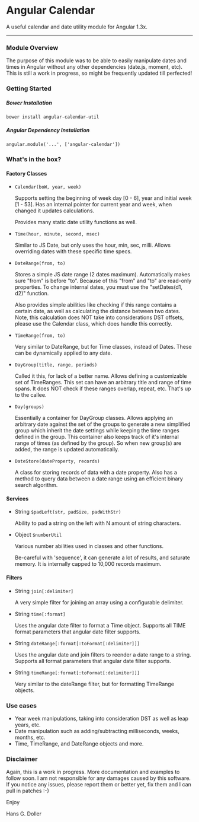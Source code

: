 # Angular Calendar
A useful calendar and date utility module for Angular 1.3x.

---

### Module Overview
The purpose of this module was to be able to easily manipulate dates and times in Angular without any other dependencies (date.js, moment, etc). This is still a work in progress, so might be frequently updated till perfected!

### Getting Started

##### Bower Installation
`bower install angular-calendar-util`

##### Angular Dependency Installation
`angular.module('...', ['angular-calendar'])`

### What's in the box?

#### Factory Classes

* `Calendar(boW, year, week)`

    Supports setting the beginning of week day [0 - 6], year and initial week [1 - 53]. Has an internal pointer for current year and week, when changed it updates calculations.

    Provides many static date utility functions as well.

* `Time(hour, minute, second, msec)`

    Similar to JS Date, but only uses the hour, min, sec, milli. Allows overriding dates with these specific time specs.

* `DateRange(from, to)`

    Stores a simple JS date range (2 dates maximum). Automatically makes sure "from" is before "to". Because of this "from" and "to" are read-only properties. To change internal dates, you must use the "setDates(d1, d2)" function.

    Also provides simple abilities like checking if this range contains a certain date, as well as calculating the distance between two dates. Note, this calculation does NOT take into considerations DST offsets, please use the Calendar class, which does handle this correctly.


* `TimeRange(from, to)`

    Very similar to DateRange, but for Time classes, instead of Dates. These can be dynamically applied to any date.

* `DayGroup(title, range, periods)`

    Called it this, for lack of a better name. Allows defining a customizable set of TimeRanges. This set can have an arbitrary title and range of time spans. It does NOT check if these ranges overlap, repeat, etc. That's up to the callee.

* `Day(groups)`

    Essentially a container for DayGroup classes. Allows applying an arbitrary date against the set of the groups to generate a new simplified group which inherit the date settings while keeping the time ranges defined in the group. This container also keeps track of it's internal range of times (as defined by the group). So when new group(s) are added, the range is updated automatically.

* `DateStore(dateProperty, records)`

    A class for storing records of data with a date property. Also has a method to query data between a date range using an efficient binary search algorithm.

#### Services

* String `$padLeft(str, padSize, padWithStr)`

    Ability to pad a string on the left with N amount of string characters.

* Object `$numberUtil`

    Various number abilities used in classes and other functions.

    Be-careful with 'sequence', it can generate a lot of results, and saturate memory.
    It is internally capped to 10,000 records maximum.

#### Filters

* String `join[:delimiter]`

    A very simple filter for joining an array using a configurable delimiter.

* String `time[:format]`

    Uses the angular date filter to format a Time object. Supports all TIME format parameters that angular date filter supports.

* String `dateRange[:format[:toFormat[:delimiter]]]`

    Uses the angular date and join filters to reender a date range to a string. Supports all format parameters that angular date filter supports.

* String `timeRange[:format[:toFormat[:delimiter]]]`

    Very similar to the dateRange filter, but for formatting TimeRange objects.

### Use cases
* Year week manipulations, taking into consideration DST as well as leap years, etc.
* Date manipulation such as adding/subtracting milliseconds, weeks, months, etc.
* Time, TimeRange, and DateRange objects and more.


### Disclaimer
Again, this is a work in progress. More documentation and examples to follow soon. I am not responsible for any damages caused by this software. If you notice any issues, please report them or better yet, fix them and I can pull in patches :-)

Enjoy

Hans G. Doller